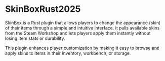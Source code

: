 # SkinBoxRust2025
SkinBox is a Rust plugin that allows players to change the appearance (skin) of their items through a simple and intuitive interface. It pulls available skins from the Steam Workshop and lets players apply them instantly without losing item stats or durability.

This plugin enhances player customization by making it easy to browse and apply skins to items in their inventory, workbench, or storage.
